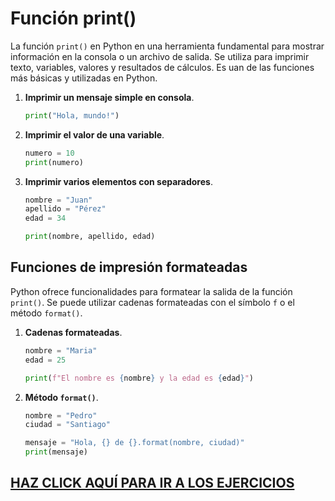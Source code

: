 # Función print()

La función `print()` en Python en una herramienta fundamental para mostrar información en la consola o un archivo de salida. Se utiliza para imprimir texto, variables, valores y resultados de cálculos. Es uan de las funciones más básicas y utilizadas en Python.

1. **Imprimir un mensaje simple en consola**.

    ```python
    print("Hola, mundo!")
    ```
2. **Imprimir el valor de una variable**.

    ```python
    numero = 10
    print(numero)
    ```
3. **Imprimir varios elementos con separadores**.

    ```python
    nombre = "Juan"
    apellido = "Pérez"
    edad = 34

    print(nombre, apellido, edad)
    ````

## Funciones de impresión formateadas

Python ofrece funcionalidades para formatear la salida de la función `print()`. Se puede utilizar cadenas formateadas con el símbolo `f` o el método `format()`.

1. **Cadenas formateadas**.

    ```python
    nombre = "Maria"
    edad = 25

    print(f"El nombre es {nombre} y la edad es {edad}")
    ```

2. **Método `format()`**.

    ```python
    nombre = "Pedro"
    ciudad = "Santiago"

    mensaje = "Hola, {} de {}.format(nombre, ciudad)"
    print(mensaje)
    ```

## [HAZ CLICK AQUÍ PARA IR A LOS EJERCICIOS](00_print.py)